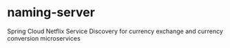 # naming-server
Spring Cloud Netflix Service Discovery for currency exchange and currency conversion microservices
